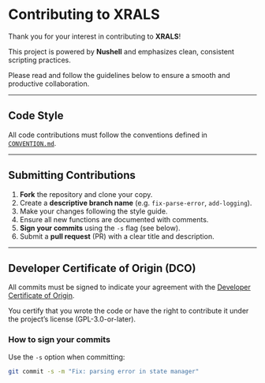 # Contributing to XRALS

Thank you for your interest in contributing to **XRALS**!

This project is powered by **Nushell** and emphasizes clean, consistent scripting practices.

Please read and follow the guidelines below to ensure a smooth and productive collaboration.

---

## Code Style

All code contributions must follow the conventions defined in [`CONVENTION.md`](./CONVENTION.md).

---

## Submitting Contributions

1. **Fork** the repository and clone your copy.
2. Create a **descriptive branch name** (e.g. `fix-parse-error`, `add-logging`).
3. Make your changes following the style guide.
4. Ensure all new functions are documented with comments.
5. **Sign your commits** using the `-s` flag (see below).
6. Submit a **pull request** (PR) with a clear title and description.

---

## Developer Certificate of Origin (DCO)

All commits must be signed to indicate your agreement with the [Developer Certificate of Origin](./DCO).

You certify that you wrote the code or have the right to contribute it under the project’s license (GPL-3.0-or-later).

### How to sign your commits

Use the `-s` option when committing:

```bash
git commit -s -m "Fix: parsing error in state manager"
```
